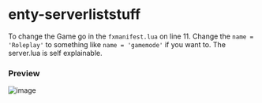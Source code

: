 # enty-serverliststuff

To change the Game go in the ``fxmanifest.lua`` on line 11. Change the ``name = 'Roleplay'`` to something like ``name = 'gamemode'`` if you want to.
The server.lua is self explainable.



### Preview
![image](https://user-images.githubusercontent.com/64799287/194725853-87ce2c51-7fd7-4e24-bfe3-3b8b5de62f22.png)
